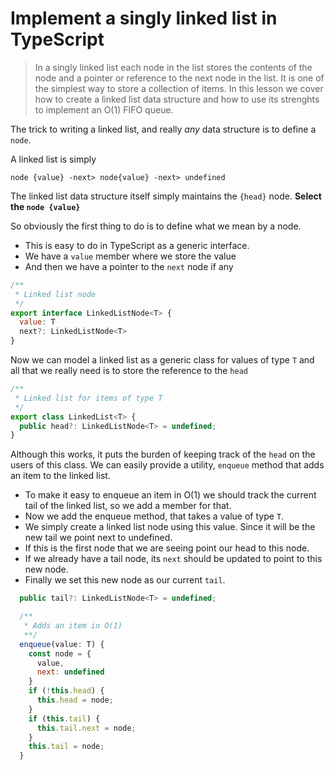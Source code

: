 # Implement a singly linked list in TypeScript
> In a singly linked list each node in the list stores the contents of the node and a pointer or reference to the next node in the list. It is one of the simplest way to store a collection of items.
> In this lesson we cover how to create a linked list data structure and how to use its strenghts to implement an O(1) FIFO queue.

The trick to writing a linked list, and really *any* data structure is to define a `node`.

A linked list is simply

`node {value} -next> node{value} -next> undefined`

The linked list data structure itself simply maintains the `{head}` node.
**Select the `node {value}`**

So obviously the first thing to do is to define what we mean by a node.
* This is easy to do in TypeScript as a generic interface.
* We have a `value` member where we store the value
* And then we have a pointer to the `next` node if any

```js
/**
 * Linked list node
 */
export interface LinkedListNode<T> {
  value: T
  next?: LinkedListNode<T>
}
```

Now we can model a linked list as a generic class for values of type `T` and all that we really need is to store the reference to the `head`

```js
/**
 * Linked list for items of type T
 */
export class LinkedList<T> {
  public head?: LinkedListNode<T> = undefined;
}
```

Although this works, it puts the burden of keeping track of the `head` on the users of this class. We can easily provide a utility, `enqueue` method that adds an item to the linked list.

* To make it easy to enqueue an item in O(1) we should track the current tail of the linked list, so we add a member for that.
* Now we add the enqueue method, that takes a value of type `T`.
* We simply create a linked list node using this value. Since it will be the new tail we point next to undefined.
* If this is the first node that we are seeing point our head to this node.
* If we already have a tail node, its `next` should be updated to point to this new node.
* Finally we set this new node as our current `tail`.
```js
  public tail?: LinkedListNode<T> = undefined;

  /**
   * Adds an item in O(1)
   **/
  enqueue(value: T) {
    const node = {
      value,
      next: undefined
    }
    if (!this.head) {
      this.head = node;
    }
    if (this.tail) {
      this.tail.next = node;
    }
    this.tail = node;
  }
```
